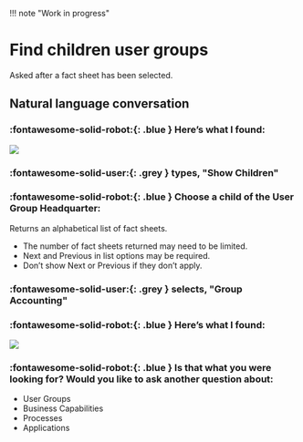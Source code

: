 !!! note "Work in progress"

# Find children user groups 

Asked after a fact sheet has been selected.

## Natural language conversation

### :fontawesome-solid-robot:{: .blue } Here’s what I found:

![](../images/chatbot-card-user-group-parent.png/)


### :fontawesome-solid-user:{: .grey } types, "Show Children"


### :fontawesome-solid-robot:{: .blue } Choose a child of the User Group Headquarter:

Returns an alphabetical list of fact sheets. 

- The number of fact sheets returned may need to be limited.
- Next and Previous in list options may be required. 
- Don’t show Next or Previous if they don’t apply.

### :fontawesome-solid-user:{: .grey } selects, "Group Accounting"

### :fontawesome-solid-robot:{: .blue } Here’s what I found:

![](../images/chatbot-card-user-group-child.png/)

### :fontawesome-solid-robot:{: .blue } Is that what you were looking for? Would you like to ask another question about:

- User Groups
- Business Capabilities
- Processes
- Applications
